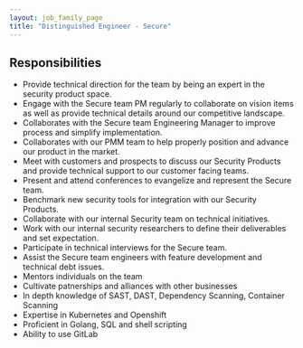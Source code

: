 ```yaml
---
layout: job_family_page
title: "Distinguished Engineer - Secure"
---
```


## Responsibilities

- Provide technical direction for the team by being an expert in the security product space.
- Engage with the Secure team PM regularly to collaborate on vision items as well as provide technical details around our competitive landscape.
- Collaborates with the Secure team Engineering Manager to improve process and simplify implementation.
- Collaborates with our PMM team to help properly position and advance our product in the market.
- Meet with customers and prospects to discuss our Security Products and provide technical support to our customer facing teams.
- Present and attend conferences to evangelize and represent the Secure team.
- Benchmark new security tools for integration with our Security Products.
- Collaborate with our internal Security team on technical initiatives.
- Work with our internal security researchers to define their deliverables and set expectation.
- Participate in technical interviews for the Secure team.
- Assist the Secure team engineers with feature development and technical debt issues.
- Mentors individuals on the team
- Cultivate patnerships and alliances with other businesses
- In depth knowledge of SAST, DAST, Dependency Scanning, Container Scanning
- Expertise in Kubernetes and Openshift
- Proficient in Golang, SQL and shell scripting
- Ability to use GitLab
